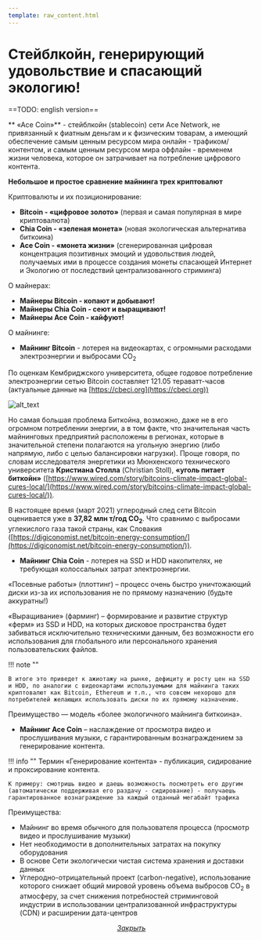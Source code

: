 ```yaml
---
template: raw_content.html
---
```


# Стейблкойн, генерирующий удовольствие и спасающий экологию!

==TODO: english version==

** «Ace Coin»** - стейблкойн (stablecoin) сети Ace Network, не привязанный к фиатным деньгам и к физическим товарам, а имеющий обеспечение самым ценным ресурсом мира онлайн - трафиком/контентом, и самым ценным ресурсом мира оффлайн - временем жизни человека, которое он затрачивает на потребление цифрового контента.

**Небольшое и простое сравнение майнинга трех криптовалют**

Криптовалюты и их позиционирование:

- **Bitcoin - «цифровое золото»** (первая и самая популярная в мире криптовалюта)
- **Chia Coin - «зеленая монета»** (новая экологическая альтернатива биткоина)
- **Ace Coin - «монета жизни»** (сгенерированная цифровая концентрация позитивных эмоций и удовольствия людей, получаемых ими в процессе создания монеты спасающей Интернет и Экологию от последствий централизованного стриминга)

О майнерах:

- **Майнеры Bitcoin - копают и добывают!**
- **Майнеры Chia Coin - сеют и выращивают!**
- **Майнеры Ace Coin - кайфуют!**

О майнинге:

- **Майнинг Bitcoin** - лотерея на видеокартах, с огромными расходами электроэнергии и выбросами CO<sub>2</sub>

По оценкам Кембриджского университета, общее годовое потребление электроэнергии сетью Bitcoin составляет 121.05 тераватт-часов (актуальные данные на [https://cbeci.org](https://cbeci.org))

![alt_text](../../../assets/images/image9.png "image_tooltip")

Но самая большая проблема Биткойна, возможно, даже не в его огромном потреблении энергии, а в том факте, что значительная часть майнинговых предприятий расположены в регионах, которые в значительной степени полагаются на угольную энергию (либо напрямую, либо с целью балансировки нагрузки). Проще говоря, по словам исследователя энергетики из Мюнхенского технического университета **Кристиана Столла** (Christian Stoll), **«уголь питает биткойн»** ([https://www.wired.com/story/bitcoins-climate-impact-global-cures-local/](https://www.wired.com/story/bitcoins-climate-impact-global-cures-local/)).

В настоящее время (март 2021) углеродный след сети Bitcoin оценивается уже в **37,82 млн т/год CO<sub>2</sub>**. Что сравнимо с выбросами углекислого газа такой страны, как Словакия ([https://digiconomist.net/bitcoin-energy-consumption/](https://digiconomist.net/bitcoin-energy-consumption/)).


- **Майнинг Chia Coin** - лотерея на SSD и HDD накопителях, не требующая колоссальных затрат электроэнергии.

«Посевные работы» (плоттинг) – процесс очень быстро уничтожающий диски из-за их использования не по прямому назначению (будьте аккуратны!)

«Выращивание» (фарминг) – формирование и развитие структур «ферм» из SSD и HDD, на которых дисковое пространства будет забиваться исключительно техническими данным, без возможности его использования для глобального или персонального хранения пользовательских файлов.

!!! note ""

    В итоге это приведет к ажиотажу на рынке, дефициту и росту цен на SSD и HDD, по аналогии с видеокартами используемыми для майнинга таких криптовалют как Bitcoin, Ethereum и т.п., что совсем нехорошо для потребителей желающих использовать диски по их прямому назначению.

Преимущество — модель «более экологичного майнинга биткоина».


- **Майнинг Ace Coin** – наслаждение от просмотра видео и прослушивания музыки, с гарантированным вознаграждением за генерирование контента.

!!! info ""
    Термин «Генерирование контента» - публикация, сидирование и проксирование контента.

    К примеру: смотришь видео и даешь возможность посмотреть его другим (автоматически поддерживая его раздачу - сидирование) - получаешь гарантированное вознаграждение за каждый отданный мегабайт трафика

Преимущества:

- Майнинг во время обычного для пользователя процесса (просмотр видео и прослушивание музыки)
- Нет необходимости в дополнительных затратах на покупку оборудования
- В основе Сети экологически чистая система хранения и доставки данных
- Углеродно-отрицательный проект (carbon-negative), использование которого снижает общий мировой уровень объема выбросов CO<sub>2</sub> в атмосферу, за счет снижения потребностей стриминговой индустрии в использовании централизованной инфраструктуры (CDN) и расширении дата-центров

<p style="text-align: center">
    <em>
        <a class="md-button mdx-button--transparent-light close-popup-inner" href="#">
            Закрыть
        </a>
    </em>
</p>
